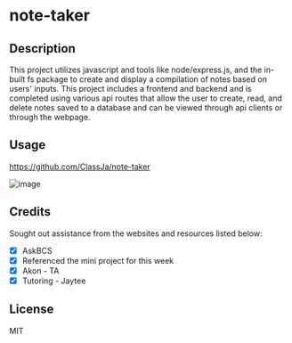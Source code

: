 # note-taker

## Description 
This project utilizes javascript and tools like node/express.js, and the in-built fs package to create and display a compilation of notes based on users' inputs. This project includes a frontend and backend and is completed using various api routes that allow the user to create, read, and delete notes saved to a database and can be viewed through api clients or through the webpage.

## Usage

https://github.com/ClassJa/note-taker

![image](https://github.com/user-attachments/assets/b215e500-67e6-4009-a1c4-3b18abb6a080)

## Credits 
Sought out assistance from the websites and resources listed below: 
- [x] AskBCS
- [x] Referenced the mini project for this week
- [x] Akon - TA
- [x] Tutoring - Jaytee

## License 
MIT
